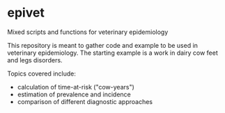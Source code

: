 # epivet
Mixed scripts and functions for veterinary epidemiology

This repository is meant to gather code and example to be used in veterinary epidemiology.
The starting example is a work in dairy cow feet and legs disorders.

Topics covered include:
- calculation of time-at-risk ("cow-years")
- estimation of prevalence and incidence
- comparison of different diagnostic approaches
